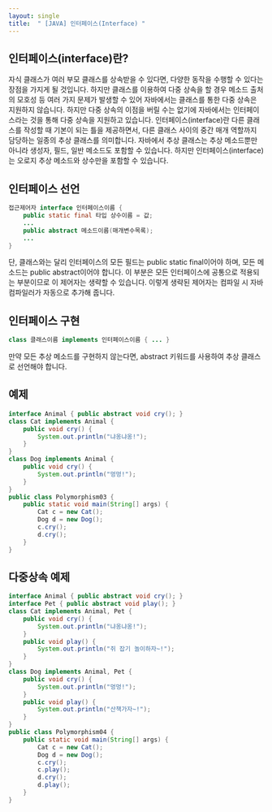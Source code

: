 ```yaml
---
layout: single
title:  " [JAVA] 인터페이스(Interface) "
---
```


인터페이스(interface)란?
---
자식 클래스가 여러 부모 클래스를 상속받을 수 있다면, 다양한 동작을 수행할 수 있다는 장점을 가지게 될 것입니다. 하지만 클래스를 이용하여 다중 상속을 할 경우 메소드 출처의 모호성 등 여러 가지 문제가 발생할 수 있어 자바에서는 클래스를 통한 다중 상속은 지원하지 않습니다. 하지만 다중 상속의 이점을 버릴 수는 없기에 자바에서는 인터페이스라는 것을 통해 다중 상속을 지원하고 있습니다. 인터페이스(interface)란 다른 클래스를 작성할 때 기본이 되는 틀을 제공하면서, 다른 클래스 사이의 중간 매개 역할까지 담당하는 일종의 추상 클래스를 의미합니다. 자바에서 추상 클래스는 추상 메소드뿐만 아니라 생성자, 필드, 일반 메소드도 포함할 수 있습니다. 하지만 인터페이스(interface)는 오로지 추상 메소드와 상수만을 포함할 수 있습니다.

인터페이스 선언
---
```java
접근제어자 interface 인터페이스이름 {
    public static final 타입 상수이름 = 값;
    ...
    public abstract 메소드이름(매개변수목록);
    ...
}
```        
단, 클래스와는 달리 인터페이스의 모든 필드는 public static final이어야 하며, 모든 메소드는 public abstract이어야 합니다. 이 부분은 모든 인터페이스에 공통으로 적용되는 부분이므로 이 제어자는 생략할 수 있습니다. 이렇게 생략된 제어자는 컴파일 시 자바 컴파일러가 자동으로 추가해 줍니다.

인터페이스 구현
---
```java
class 클래스이름 implements 인터페이스이름 { ... }
```    
만약 모든 추상 메소드를 구현하지 않는다면, abstract 키워드를 사용하여 추상 클래스로 선언해야 합니다.

예제
---
```java
interface Animal { public abstract void cry(); }
class Cat implements Animal {
    public void cry() {
        System.out.println("냐옹냐옹!");
    }
}
class Dog implements Animal {
    public void cry() {
        System.out.println("멍멍!");
    }
}
public class Polymorphism03 {
    public static void main(String[] args) {
        Cat c = new Cat();
        Dog d = new Dog();
        c.cry();
        d.cry();
    }
}
```

다중상속 예제
---
```java
interface Animal { public abstract void cry(); }
interface Pet { public abstract void play(); }
class Cat implements Animal, Pet {
    public void cry() {
        System.out.println("냐옹냐옹!");
    }
    public void play() {
        System.out.println("쥐 잡기 놀이하자~!");
    }
}
class Dog implements Animal, Pet {
    public void cry() {
        System.out.println("멍멍!");
    }
    public void play() {
        System.out.println("산책가자~!");
    }
}
public class Polymorphism04 {
    public static void main(String[] args) {
        Cat c = new Cat();
        Dog d = new Dog();
        c.cry();
        c.play();
        d.cry();
        d.play();
    }
}
```

